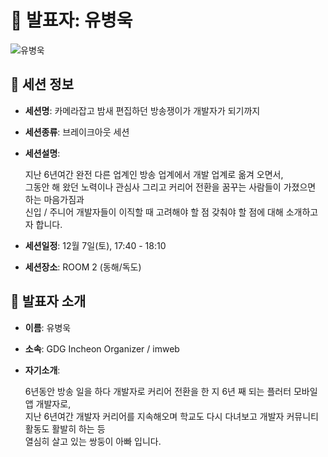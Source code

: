 # 🎤 발표자: 유병욱

<div class="container">
    <div class="row justify-content-center">
        <div class="col-md-4 profile mb-4 text-center">
            <img src="../images/speakers/byeongwookyou.jpg" alt="유병욱" class="img-fluid" />
        </div>
    </div>
</div>

## 🔎 세션 정보

- **세션명**: 카메라잡고 밤새 편집하던 방송쟁이가 개발자가 되기까지
- **세션종류**: 브레이크아웃 세션
- **세션설명**:

  지난 6년여간 완전 다른 업계인 방송 업계에서 개발 업계로 옮겨 오면서,  
  그동안 해 왔던 노력이나 관심사 그리고 커리어 전환을 꿈꾸는 사람들이 가졌으면 하는 마음가짐과  
  신입 / 주니어 개발자들이 이직할 때 고려해야 할 점 갖춰야 할 점에 대해 소개하고자 합니다.

- **세션일정**: 12월 7일(토), 17:40 - 18:10
- **세션장소**: ROOM 2 (동해/독도)

## 📜 발표자 소개

- **이름**: 유병욱
- **소속**: GDG Incheon Organizer / imweb
- **자기소개**:

  6년동안 방송 일을 하다 개발자로 커리어 전환을 한 지 6년 째 되는 플러터 모바일 앱 개발자로,  
  지난 6년여간 개발자 커리어를 지속해오며 학교도 다시 다녀보고 개발자 커뮤니티 활동도 활발히 하는 등  
  열심히 살고 있는 쌍둥이 아빠 입니다.

